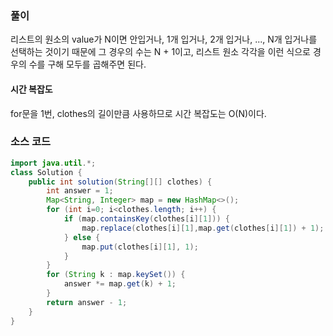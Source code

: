 ### 풀이

리스트의 원소의 value가 N이면 안입거나, 1개 입거나, 2개 입거나, ..., N개 입거나를 선택하는 것이기 때문에 그 경우의 수는 N + 1이고, 리스트 원소 각각을 이런 식으로 경우의 수를 구해 모두를 곱해주면 된다.

#### 시간 복잡도
for문을 1번, clothes의 길이만큼 사용하므로 시간 복잡도는 O(N)이다.

### 소스 코드

```java
import java.util.*;
class Solution {
    public int solution(String[][] clothes) {
        int answer = 1;
        Map<String, Integer> map = new HashMap<>();
        for (int i=0; i<clothes.length; i++) {
            if (map.containsKey(clothes[i][1])) {
                map.replace(clothes[i][1],map.get(clothes[i][1]) + 1);
            } else {
                map.put(clothes[i][1], 1);
            }
        }
        for (String k : map.keySet()) {
            answer *= map.get(k) + 1;
        }
        return answer - 1;
    }
}
```